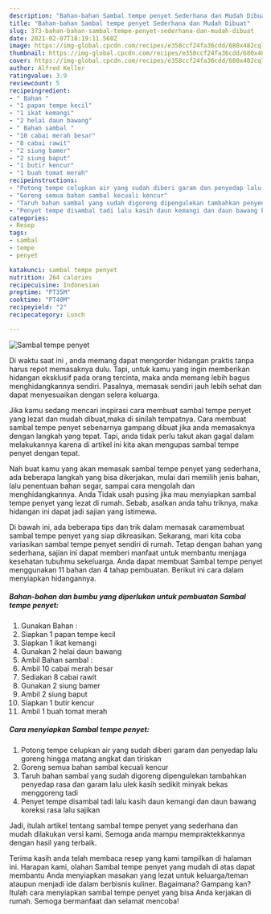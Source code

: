 ```yaml
---
description: "Bahan-bahan Sambal tempe penyet Sederhana dan Mudah Dibuat"
title: "Bahan-bahan Sambal tempe penyet Sederhana dan Mudah Dibuat"
slug: 373-bahan-bahan-sambal-tempe-penyet-sederhana-dan-mudah-dibuat
date: 2021-02-07T18:19:11.560Z
image: https://img-global.cpcdn.com/recipes/e358ccf24fa36cdd/680x482cq70/sambal-tempe-penyet-foto-resep-utama.jpg
thumbnail: https://img-global.cpcdn.com/recipes/e358ccf24fa36cdd/680x482cq70/sambal-tempe-penyet-foto-resep-utama.jpg
cover: https://img-global.cpcdn.com/recipes/e358ccf24fa36cdd/680x482cq70/sambal-tempe-penyet-foto-resep-utama.jpg
author: Alfred Keller
ratingvalue: 3.9
reviewcount: 5
recipeingredient:
- " Bahan "
- "1 papan tempe kecil"
- "1 ikat kemangi"
- "2 helai daun bawang"
- " Bahan sambal "
- "10 cabai merah besar"
- "8 cabai rawit"
- "2 siung bamer"
- "2 siung baput"
- "1 butir kencur"
- "1 buah tomat merah"
recipeinstructions:
- "Potong tempe celupkan air yang sudah diberi garam dan penyedap lalu goreng hingga matang angkat dan tiriskan"
- "Goreng semua bahan sambal kecuali kencur"
- "Taruh bahan sambal yang sudah digoreng dipengulekan tambahkan penyedap rasa dan garam lalu ulek kasih sedikit minyak bekas menggoreng tadi"
- "Penyet tempe disambal tadi lalu kasih daun kemangi dan daun bawang koreksi rasa lalu sajikan"
categories:
- Resep
tags:
- sambal
- tempe
- penyet

katakunci: sambal tempe penyet 
nutrition: 264 calories
recipecuisine: Indonesian
preptime: "PT35M"
cooktime: "PT40M"
recipeyield: "2"
recipecategory: Lunch

---
```



![Sambal tempe penyet](https://img-global.cpcdn.com/recipes/e358ccf24fa36cdd/680x482cq70/sambal-tempe-penyet-foto-resep-utama.jpg)

Di waktu  saat ini , anda memang dapat mengorder hidangan praktis tanpa harus repot memasaknya dulu. Tapi, untuk kamu yang ingin memberikan hidangan eksklusif pada orang tercinta, maka anda memang lebih bagus menghidangkannya sendiri. Pasalnya, memasak sendiri jauh lebih sehat dan dapat menyesuaikan dengan selera keluarga.

Jika kamu sedang mencari inspirasi cara membuat sambal tempe penyet yang lezat dan mudah dibuat,maka di sinilah tempatnya. Cara membuat sambal tempe penyet  sebenarnya gampang dibuat jika anda memasaknya dengan langkah yang tepat. Tapi, anda tidak perlu takut akan gagal dalam melakukannya 
karena di artikel ini kita akan mengupas sambal tempe penyet dengan tepat.  



Nah buat kamu yang akan memasak sambal tempe penyet yang sederhana, ada beberapa langkah yang bisa dikerjakan, mulai dari memilih jenis bahan, lalu penentuan bahan segar, sampai cara mengolah dan menghidangkannya. Anda Tidak usah pusing jika mau menyiapkan sambal tempe penyet yang lezat di rumah. Sebab, asalkan anda  tahu triknya, maka hidangan ini dapat jadi sajian yang istimewa.

Di bawah ini, ada beberapa tips dan trik dalam memasak caramembuat sambal tempe penyet yang siap dikreasikan. Sekarang, mari kita coba variasikan sambal tempe penyet sendiri di rumah. Tetap dengan bahan yang sederhana, sajian ini dapat memberi manfaat untuk membantu menjaga kesehatan tubuhmu sekeluarga. Anda dapat membuat Sambal tempe penyet menggunakan 11 bahan dan 4 tahap pembuatan. Berikut ini cara dalam menyiapkan hidangannya.

<!--inarticleads1-->

##### Bahan-bahan dan bumbu yang diperlukan untuk pembuatan Sambal tempe penyet:

1. Gunakan  Bahan :
1. Siapkan 1 papan tempe kecil
1. Siapkan 1 ikat kemangi
1. Gunakan 2 helai daun bawang
1. Ambil  Bahan sambal :
1. Ambil 10 cabai merah besar
1. Sediakan 8 cabai rawit
1. Gunakan 2 siung bamer
1. Ambil 2 siung baput
1. Siapkan 1 butir kencur
1. Ambil 1 buah tomat merah




<!--inarticleads2-->

##### Cara menyiapkan Sambal tempe penyet:

1. Potong tempe celupkan air yang sudah diberi garam dan penyedap lalu goreng hingga matang angkat dan tiriskan
1. Goreng semua bahan sambal kecuali kencur
1. Taruh bahan sambal yang sudah digoreng dipengulekan tambahkan penyedap rasa dan garam lalu ulek kasih sedikit minyak bekas menggoreng tadi
1. Penyet tempe disambal tadi lalu kasih daun kemangi dan daun bawang koreksi rasa lalu sajikan




Jadi, itulah artikel tentang  sambal tempe penyet  yang sederhana dan mudah dilakukan versi kami. Semoga anda mampu mempraktekkannya dengan hasil yang terbaik. 

Terima kasih anda telah membaca resep yang kami tampilkan di halaman ini. Harapan kami, olahan  Sambal tempe penyet yang mudah di atas dapat membantu Anda menyiapkan masakan yang lezat untuk keluarga/teman ataupun menjadi ide dalam berbisnis kuliner. Bagaimana? Gampang kan? Itulah cara menyiapkan sambal tempe penyet yang bisa Anda kerjakan di rumah. Semoga bermanfaat dan selamat mencoba!

